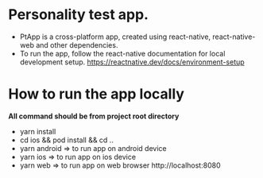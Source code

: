 # Personality test app.

- PtApp is a cross-platform app, created using react-native, react-native-web and other dependencies.
- To run the app, follow the react-native documentation for local development setup. https://reactnative.dev/docs/environment-setup

# How to run the app locally
**All command should be from project root directory**
- yarn install
- cd ios && pod install && cd ..
- yarn android => to run app on android device
- yarn ios => to run app on ios device
- yarn web => to run app on web browser http://localhost:8080








